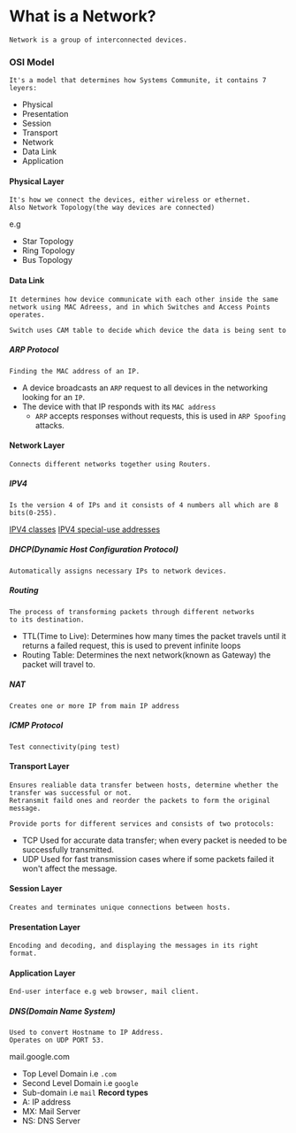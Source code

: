 # What is a Network?
	Network is a group of interconnected devices.
### OSI Model
	It's a model that determines how Systems Communite, it contains 7 leyers:
- Physical
- Presentation
- Session
- Transport
- Network
- Data Link
- Application
#### Physical Layer
	It's how we connect the devices, either wireless or ethernet.
	Also Network Topology(the way devices are connected)
e.g
- Star Topology
- Ring Topology
- Bus Topology
#### Data Link
	It determines how device communicate with each other inside the same
	network using MAC Adreess, and in which Switches and Access Points
	operates.

	Switch uses CAM table to decide which device the data is being sent to
##### ARP Protocol
	Finding the MAC address of an IP.
- A device broadcasts an `ARP` request to all devices in the networking looking for an `IP`.
- The device with that IP responds with its `MAC address`
	- `ARP` accepts responses without requests, this is used in `ARP Spoofing` attacks.

#### Network Layer
	Connects different networks together using Routers.
##### IPV4
	Is the version 4 of IPs and it consists of 4 numbers all which are 8 bits(0-255).
[IPV4 classes](https://en.wikipedia.org/wiki/Classful_network#Introduction_of_address_classes)
[IPV4 special-use addresses](https://en.wikipedia.org/wiki/Internet_Protocol_version_4#Special-use_addresses)
##### DHCP(Dynamic Host Configuration Protocol)
	Automatically assigns necessary IPs to network devices.
##### Routing
	The process of transforming packets through different networks 
	to its destination.
- TTL(Time to Live): Determines how many times the packet travels until it returns a failed request, this is used to prevent infinite loops
- Routing Table: Determines the next network(known as Gateway) the packet will travel to.
##### NAT
	Creates one or more IP from main IP address
##### ICMP Protocol
	Test connectivity(ping test)




#### Transport Layer
	Ensures realiable data transfer between hosts, determine whether the
	transfer was successful or not.
	Retransmit faild ones and reorder the packets to form the original message.

	Provide ports for different services and consists of two protocols:
- TCP
	Used for accurate data transfer; when every packet is needed to be successfully transmitted.
-  UDP
	Used for fast transmission cases where if some packets failed it won't affect the message.



#### Session Layer
	Creates and terminates unique connections between hosts.
#### Presentation Layer
	Encoding and decoding, and displaying the messages in its right format.
#### Application Layer
	End-user interface e.g web browser, mail client.
##### DNS(Domain Name System)
	Used to convert Hostname to IP Address.
	Operates on UDP PORT 53.
mail.google.com
- Top Level Domain i.e `.com`
- Second Level Domain i.e `google`
- Sub-domain i.e `mail`
**Record types**
- A: IP address
- MX: Mail Server
- NS: DNS Server